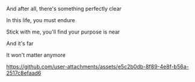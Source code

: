 And after all, there's something perfectly clear

In this life, you must endure

Stick with me, you'll find your purpose is near

And it's far

It won't matter anymore




https://github.com/user-attachments/assets/e5c2b0db-8f89-4e8f-b56a-2517c8efaad6






